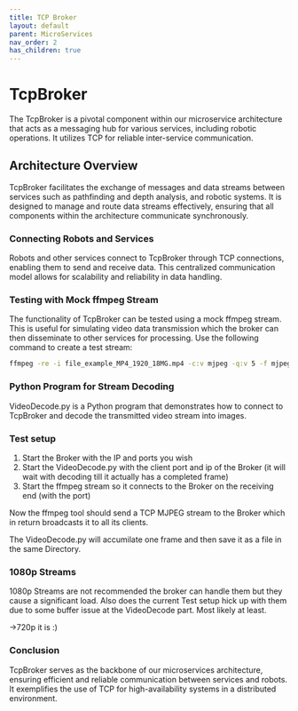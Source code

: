 ```yaml
---
title: TCP Broker
layout: default
parent: MicroServices
nav_order: 2
has_children: true
---
```


# TcpBroker

The TcpBroker is a pivotal component within our microservice architecture that acts as a messaging hub for various services, including robotic operations. It utilizes TCP for reliable inter-service communication.

## Architecture Overview

TcpBroker facilitates the exchange of messages and data streams between services such as pathfinding and depth analysis, and robotic systems. It is designed to manage and route data streams effectively, ensuring that all components within the architecture communicate synchronously.

### Connecting Robots and Services

Robots and other services connect to TcpBroker through TCP connections, enabling them to send and receive data. This centralized communication model allows for scalability and reliability in data handling.

### Testing with Mock ffmpeg Stream

The functionality of TcpBroker can be tested using a mock ffmpeg stream. This is useful for simulating video data transmission which the broker can then disseminate to other services for processing. Use the following command to create a test stream:

```bash
ffmpeg -re -i file_example_MP4_1920_18MG.mp4 -c:v mjpeg -q:v 5 -f mjpeg tcp://0.0.0.0:12345
```

### Python Program for Stream Decoding

VideoDecode.py is a Python program that demonstrates how to connect to TcpBroker and decode the transmitted video stream into images.

### Test setup

1. Start the Broker with the IP and ports you wish
2. Start the VideoDecode.py with the client port and ip of the Broker (it will wait with decoding till it actually has a completed frame)
3. Start the ffmpeg stream so it connects to the Broker on the receiving end (with the port)

Now the ffmpeg tool should send a TCP MJPEG stream to the Broker which in return broadcasts it to all its clients. 

The VideoDecode.py will accumilate one frame and then save it as a file in the same Directory.

### 1080p Streams

1080p Streams are not recommended the broker can handle them but they cause a significant load. Also does the current Test setup hick up with them due to some buffer issue at the VideoDecode part. Most likely at least.

->720p it is :)

### Conclusion

TcpBroker serves as the backbone of our microservices architecture, ensuring efficient and reliable communication between services and robots. It exemplifies the use of TCP for high-availability systems in a distributed environment.
